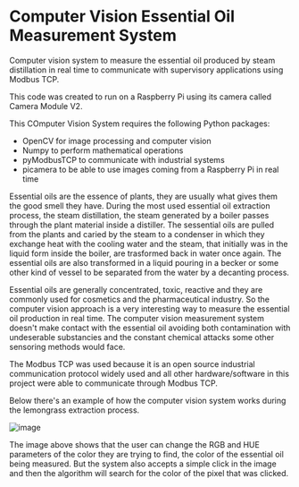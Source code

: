 <h1>Computer Vision Essential Oil Measurement System</h1>

Computer vision system to measure the essential oil produced by steam distillation in real time to communicate with supervisory applications using Modbus TCP.

This code was created to run on a Raspberry Pi using its camera called Camera Module V2.

This COmputer Vision System requires the following Python packages:

<ul>
  <li>OpenCV for image processing and computer vision</li>
  <li>Numpy to perform mathematical operations</li>
  <li>pyModbusTCP to communicate with industrial systems</li>
  <li>picamera to be able to use images coming from a Raspberry Pi in real time</li>
</ul>

Essential oils are the essence of plants, they are usually what gives them the good smell they have. During the most used essential oil extraction process, the steam distillation, the steam generated by a boiler passes through the plant material inside a distiller. The sessential oils are pulled from the plants and caried by the steam to a condenser in which they exchange heat with the cooling water and the steam, that initially was in the liquid form inside the boiler, are trasformed back in water once again. The essential oils are also transformed in a liquid pouring in a becker or some other kind of vessel to be separated from the water by a decanting process.

Essential oils are generally concentrated, toxic, reactive and they are commonly used for cosmetics and the pharmaceutical industry. So the computer vision approach is a very interesting way to measure the essential oil production in real time. The computer vision measurement system doesn't make contact with the essential oil avoiding both contamination with undeserable substancies and the constant chemical attacks some other sensoring methods would face.

The Modbus TCP was used because it is an open source industrial communication protocol widely used and all other hardware/software in this project were able to communicate through Modbus TCP.

Below there's an example of how the computer vision system works during the lemongrass extraction process.

![image](https://user-images.githubusercontent.com/74729117/179632226-642b046d-f229-4768-82f8-8b0e9bc8a558.png)

The image above shows that the user can change the RGB and HUE parameters of the color they are trying to find, the color of the essential oil being measured. But the system also accepts a simple click in the image and then the algorithm will search for the color of the pixel that was clicked.
